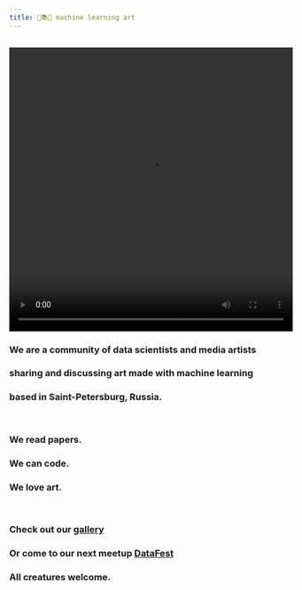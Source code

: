 ```yaml
---
title: 🤖📚🎨 machine learning art
---
```

&nbsp;
<video autoplay="autoplay" loop="loop" width="512" height="512">
  <source src="/assets/images/deepdream_swing.mp4" type="video/mp4">
</video>
### We are a community of data scientists and media artists
### sharing and discussing art made with machine learning
### based in Saint-Petersburg, Russia. 

&nbsp;

### We read papers.
### We can code.
### We love art.

&nbsp;

### Check out our [gallery](https://mlart.org/gallery)
### Or come to our next meetup [DataFest](https://mlart.org/meetups)
### All creatures welcome. 

